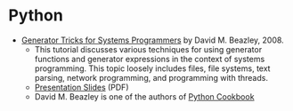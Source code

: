 # Python

- [Generator Tricks for Systems Programmers](http://www.dabeaz.com/generators/) by David M. Beazley, 2008.
  * This tutorial discusses various techniques for using generator functions and generator expressions in the context of systems programming. This topic loosely includes files, file systems, text parsing, network programming, and programming with threads.
  * [Presentation Slides](http://www.dabeaz.com/generators/Generators.pdf) (PDF)
  * David M. Beazley is one of the authors of [Python Cookbook](http://shop.oreilly.com/product/0636920027072.do)
